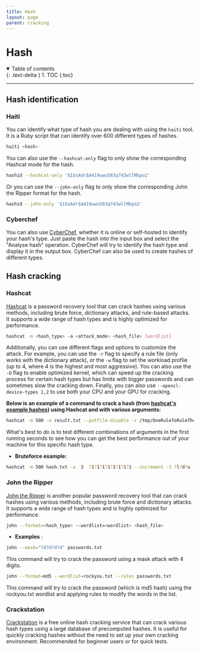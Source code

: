 ```yaml
---
title: Hash
layout: page
parent: cracking
---
```


# Hash

<details open markdown="block">
  <summary>
    Table of contents
  </summary>
  {: .text-delta }
1. TOC
{:toc}
</details>

---

## Hash identification

### Haiti

You can identify what type of hash you are dealing with using the `haiti` tool. It is a Ruby script that can identify over 600 different types of hashes.

```bash
haiti <hash>
```

You can also use the `--hashcat-only` flag to only show the corresponding Hashcat mode for the hash.

```bash
hashid --hashcat-only '$1$sAdr$A419uwu583q743wllMkpo2'
```

Or you can use the `--john-only` flag to only show the corresponding John the Ripper format for the hash.

```bash
hashid --john-only '$1$sAdr$A419uwu583q743wllMkpo2'
```

### Cyberchef

You can also use [CyberChef](https://gchq.github.io/CyberChef/), whether it is online or self-hosted to identify your hash's type. Just paste the hash into the input box and select the "Analyse hash" operation. CyberChef will try to identify the hash type and display it in the output box.
CyberChef can also be used to create hashes of different types.

## Hash cracking

### Hashcat

[Hashcat](https://hashcat.net/hashcat/) is a password recovery tool that can crack hashes using various methods, including brute force, dictionary attacks, and rule-based attacks. It supports a wide range of hash types and is highly optimized for performance.

```bash
hashcat -m <hash_type> -a <attack_mode> <hash_file> [wordlist]
```

Additionally, you can use different flags and options to customize the attack. For example, you can use the `-r` flag to specify a rule file (only works with the dictionary attack), or the `-w` flag to set the workload profile (up to 4, where 4 is the highest and most aggressive). You can also use the `-O` flag to enable optimized kernel, which can speed up the cracking process for certain hash types but has limits with bigger passwords and can sometimes slow the cracking down. Finally, you can also use `--opencl-device-types 1,2` to use both your CPU and your GPU for cracking.

**Below is an example of a command to crack a hash (from [hashcat's example hashes](https://hashcat.net/wiki/doku.php?id=example_hashes)) using Hashcat and with various arguments:**

```bash
hashcat -m 500 -o result.txt --potfile-disable -r /tmp/OneRuleToRuleThemStill/OneRuleToRuleThemStill.rule --username "administrator:\$1\$28772684\$iEwNOgGugqO9.bIz5sk8k/" /tmp/wordlists/passwords/password.txt -w 4 --opencl-device-types 1,2 
```

What's best to do is to test different combinations of arguments in the first running seconds to see how you can get the best performance out of your machine for this specific hash type.

- **Bruteforce example:**

```bash
hashcat -m 500 hash.txt -a  3  ?1?1?1?1?1?1?1?1 --increment -1 ?l?d?u
```

### John the Ripper

[John the Ripper](https://www.openwall.com/john/) is another popular password recovery tool that can crack hashes using various methods, including brute force and dictionary attacks. It supports a wide range of hash types and is highly optimized for performance.

```bash
john --format=<hash_type> --wordlist=<wordlist> <hash_file>
```

- **Examples** :

```bash
john --mask="?d?d?d?d" passwords.txt
```

This command will try to crack the password using a mask attack with 4 digits.

```bash
john --format=md5 --wordlist=rockyou.txt --rules passwords.txt
```

This command will try to crack the password (which is md5 hash) using the rockyou.txt wordlist and applying rules to modify the words in the list.

### Crackstation

[Crackstation](https://crackstation.net/) is a free online hash cracking service that can crack various hash types using a large database of precomputed hashes. It is useful for quickly cracking hashes without the need to set up your own cracking environment.
Recommended for beginner users or for quick tests.
